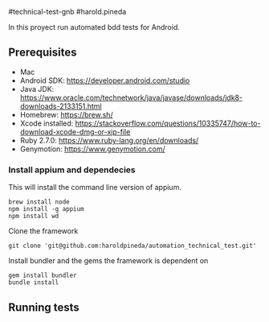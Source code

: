 #technical-test-gnb
#harold.pineda

In this proyect run automated bdd tests for Android.

## Prerequisites

* Mac
* Android SDK: https://developer.android.com/studio
* Java JDK:  https://www.oracle.com/technetwork/java/javase/downloads/jdk8-downloads-2133151.html
* Homebrew: https://brew.sh/
* Xcode installed: https://stackoverflow.com/questions/10335747/how-to-download-xcode-dmg-or-xip-file
* Ruby 2.7.0: https://www.ruby-lang.org/en/downloads/
* Genymotion: https://www.genymotion.com/

### Install appium and dependecies
This will install the command line version of appium.

    brew install node
    npm install -g appium
    npm install wd

Clone the framework

    git clone 'git@github.com:haroldpineda/automation_technical_test.git'

Install bundler and the gems the framework is dependent on

    gem install bundler
    bundle install

## Running tests
